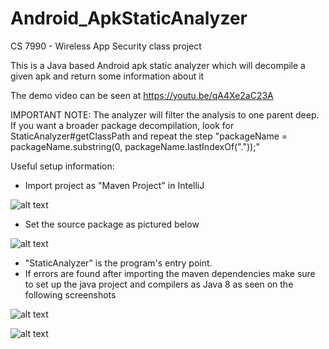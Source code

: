 # Android_ApkStaticAnalyzer
CS 7990 - Wireless App Security class project

This is a Java based Android apk static analyzer which will decompile a given apk and return some information about it

The demo video can be seen at https://youtu.be/qA4Xe2aC23A

IMPORTANT NOTE: The analyzer will filter the analysis to one parent deep. If you want a broader package decompilation, look for StaticAnalyzer#getClassPath and repeat the step "packageName = packageName.substring(0, packageName.lastIndexOf("."));"

Useful setup information:
- Import project as "Maven Project" in IntelliJ
 
![alt text](http://www.justfabcodes.com/projects/apk_analyzer/1_Import.png "Import")

- Set the source package as pictured below
 
![alt text](http://www.justfabcodes.com/projects/apk_analyzer/2_SetSources.png "Set Source")

- "StaticAnalyzer" is the program's entry point. 
- If errors are found after importing the maven dependencies make sure to set up the java project and compilers as Java 8 as seen on the following screenshots
 
![alt text](http://www.justfabcodes.com/projects/apk_analyzer/setup1.png "Setup 1")

![alt text](http://www.justfabcodes.com/projects/apk_analyzer/setup2.png "Setup 2")

